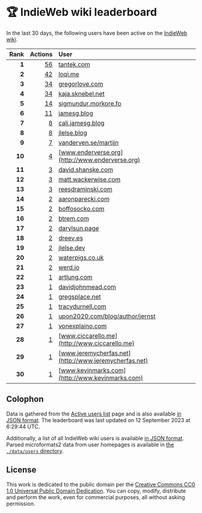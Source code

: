 # 🏆 IndieWeb wiki leaderboard

In the last 30 days, the following users have been active on the [IndieWeb wiki](https://indieweb.org).

| Rank | Actions | User |
|-----:|--------:|:-----|
| **1** | [56](https://indieweb.org/Special:Contributions/Tantek.com) | [tantek.com](http://tantek.com) |
| **2** | [42](https://indieweb.org/Special:Contributions/Loqi.me) | [loqi.me](http://loqi.me) |
| **3** | [34](https://indieweb.org/Special:Contributions/Gregorlove.com) | [gregorlove.com](http://gregorlove.com) |
| **4** | [34](https://indieweb.org/Special:Contributions/Kaja.sknebel.net) | [kaja.sknebel.net](http://kaja.sknebel.net) |
| **5** | [14](https://indieweb.org/Special:Contributions/Sigmundur.morkore.fo) | [sigmundur.morkore.fo](http://sigmundur.morkore.fo) |
| **6** | [11](https://indieweb.org/Special:Contributions/Jamesg.blog) | [jamesg.blog](http://jamesg.blog) |
| **7** | [8](https://indieweb.org/Special:Contributions/Cali.jamesg.blog) | [cali.jamesg.blog](http://cali.jamesg.blog) |
| **8** | [8](https://indieweb.org/Special:Contributions/Jlelse.blog) | [jlelse.blog](http://jlelse.blog) |
| **9** | [7](https://indieweb.org/Special:Contributions/Vanderven.se_martijn) | [vanderven.se/martijn](http://vanderven.se/martijn) |
| **10** | [4](https://indieweb.org/Special:Contributions/Www.enderverse.org) | [www.enderverse.org](http://www.enderverse.org) |
| **11** | [3](https://indieweb.org/Special:Contributions/David.shanske.com) | [david.shanske.com](http://david.shanske.com) |
| **12** | [3](https://indieweb.org/Special:Contributions/Matt.wackerwise.com) | [matt.wackerwise.com](http://matt.wackerwise.com) |
| **13** | [3](https://indieweb.org/Special:Contributions/Reesdraminski.com) | [reesdraminski.com](http://reesdraminski.com) |
| **14** | [2](https://indieweb.org/Special:Contributions/Aaronparecki.com) | [aaronparecki.com](http://aaronparecki.com) |
| **15** | [2](https://indieweb.org/Special:Contributions/Boffosocko.com) | [boffosocko.com](http://boffosocko.com) |
| **16** | [2](https://indieweb.org/Special:Contributions/Btrem.com) | [btrem.com](http://btrem.com) |
| **17** | [2](https://indieweb.org/Special:Contributions/Darylsun.page) | [darylsun.page](http://darylsun.page) |
| **18** | [2](https://indieweb.org/Special:Contributions/Dreev.es) | [dreev.es](http://dreev.es) |
| **19** | [2](https://indieweb.org/Special:Contributions/Jlelse.dev) | [jlelse.dev](http://jlelse.dev) |
| **20** | [2](https://indieweb.org/Special:Contributions/Waterpigs.co.uk) | [waterpigs.co.uk](http://waterpigs.co.uk) |
| **21** | [2](https://indieweb.org/Special:Contributions/Werd.io) | [werd.io](http://werd.io) |
| **22** | [1](https://indieweb.org/Special:Contributions/Artlung.com) | [artlung.com](http://artlung.com) |
| **23** | [1](https://indieweb.org/Special:Contributions/Davidjohnmead.com) | [davidjohnmead.com](http://davidjohnmead.com) |
| **24** | [1](https://indieweb.org/Special:Contributions/Gregsplace.net) | [gregsplace.net](http://gregsplace.net) |
| **25** | [1](https://indieweb.org/Special:Contributions/Tracydurnell.com) | [tracydurnell.com](http://tracydurnell.com) |
| **26** | [1](https://indieweb.org/Special:Contributions/Upon2020.com_blog_author_jernst) | [upon2020.com/blog/author/jernst](http://upon2020.com/blog/author/jernst) |
| **27** | [1](https://indieweb.org/Special:Contributions/Vonexplaino.com) | [vonexplaino.com](http://vonexplaino.com) |
| **28** | [1](https://indieweb.org/Special:Contributions/Www.ciccarello.me) | [www.ciccarello.me](http://www.ciccarello.me) |
| **29** | [1](https://indieweb.org/Special:Contributions/Www.jeremycherfas.net) | [www.jeremycherfas.net](http://www.jeremycherfas.net) |
| **30** | [1](https://indieweb.org/Special:Contributions/Www.kevinmarks.com) | [www.kevinmarks.com](http://www.kevinmarks.com) |


## Colophon

Data is gathered from the [Active users list](https://indieweb.org/Special:ActiveUsers) page and is also available [in JSON format](https://github.com/jgarber623/indieweb-wiki-leaderboard/blob/main/data/leaderboard.json). The leaderboard was last updated on 12 September 2023 at 6:29:44 UTC.

Additionally, a list of all IndieWeb wiki users is available [in JSON format](https://github.com/jgarber623/indieweb-wiki-leaderboard/blob/main/data/users.json). Parsed microformats2 data from user homepages is available in [the `./data/users` directory](https://github.com/jgarber623/indieweb-wiki-leaderboard/blob/main/data/users).

## License

This work is dedicated to the public domain per the [Creative Commons CC0 1.0 Universal Public Domain Dedication](https://creativecommons.org/publicdomain/zero/1.0/). You can copy, modify, distribute and perform the work, even for commercial purposes, all without asking permission.
